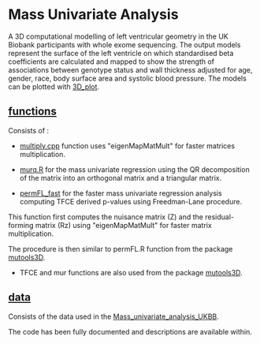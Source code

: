 
# Mass Univariate Analysis 

A 3D computational modelling of left ventricular geometry in the UK Biobank participants with whole exome sequencing. The output models represent the surface of the
left ventricle on which standardised beta coefficients are calculated and mapped to show the strength of associations between genotype status and wall thickness
adjusted for age, gender, race, body surface area and systolic blood pressure. The models can be plotted with [3D_plot](https://github.com/ImperialCollegeLondon/HCM_expressivity/blob/master/3D_regression_analysis/3D_plot.R).  

## [functions](https://github.com/ImperialCollegeLondon/HCM_expressivity/tree/master/3D_regression_analysis/functions)

Consists of : 

* [multiply.cpp](https://github.com/ImperialCollegeLondon/HCM_expressivity/tree/master/3D_regression_analysis/functions/multiply.cpp) function uses "eigenMapMatMult" for faster matrices multiplication.

* [murq.R](https://github.com/ImperialCollegeLondon/HCM_expressivity/tree/master/3D_regression_analysis/functions/murq.R) for the mass univariate regression using the QR decomposition of the matrix into an orthogonal matrix and a triangular matrix.

* [permFL_fast](https://github.com/ImperialCollegeLondon/HCM_expressivity/tree/master/3D_regression_analysis/functions/permFL_fast.R) for the faster mass univariate regression analysis computing TFCE derived p-values using Freedman-Lane procedure.

This function first computes the nuisance matrix (Z) and the residual-forming matrix (Rz) using "eigenMapMatMult" for faster matrix multiplication. 

The procedure is then similar to permFL.R function from the package [mutools3D](https://github.com/UK-Digital-Heart-Project/mutools3D).

* TFCE and mur functions are also used from the package [mutools3D](https://github.com/UK-Digital-Heart-Project/mutools3D).

## [data](https://github.com/ImperialCollegeLondon/HCM_expressivity/tree/master/3D_regression_analysis/data)

Consists of the data used in the [Mass_univariate_analysis_UKBB](https://github.com/ImperialCollegeLondon/HCM_expressivity/blob/master/3D_regression_analysis/Mass_univariate_analysis_UKBB.R).


The code has been fully documented and descriptions are available within.
